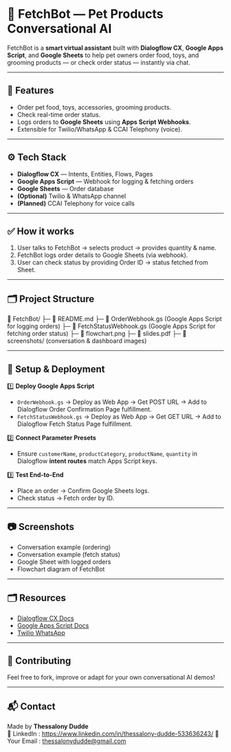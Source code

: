 # 🐾 FetchBot — Pet Products Conversational AI

FetchBot is a **smart virtual assistant** built with **Dialogflow CX**, **Google Apps Script**, and **Google Sheets** to help pet owners order food, toys, and grooming products — or check order status — instantly via chat.

---

## 📌 **Features**
- Order pet food, toys, accessories, grooming products.
- Check real-time order status.
- Logs orders to **Google Sheets** using **Apps Script Webhooks**.
- Extensible for Twilio/WhatsApp & CCAI Telephony (voice).

---

## ⚙️ **Tech Stack**
- **Dialogflow CX** — Intents, Entities, Flows, Pages
- **Google Apps Script** — Webhook for logging & fetching orders
- **Google Sheets** — Order database
- **(Optional)** Twilio & WhatsApp channel
- **(Planned)** CCAI Telephony for voice calls

---

## ✅ **How it works**
1. User talks to FetchBot → selects product → provides quantity & name.
2. FetchBot logs order details to Google Sheets (via webhook).
3. User can check status by providing Order ID → status fetched from Sheet.

---

## 🗂️ **Project Structure**
📁 FetchBot/
├─ 📄 README.md
├─ 📄 OrderWebhook.gs (Google Apps Script for logging orders)
├─ 📄 FetchStatusWebhook.gs (Google Apps Script for fetching order status)
├─ 📄 flowchart.png
├─ 📄 slides.pdf
├─ 📄 screenshots/ (conversation & dashboard images)


---

## 🚀 **Setup & Deployment**
1️⃣ **Deploy Google Apps Script**  
- `OrderWebhook.gs` → Deploy as Web App → Get POST URL → Add to Dialogflow Order Confirmation Page fulfillment.  
- `FetchStatusWebhook.gs` → Deploy as Web App → Get GET URL → Add to Dialogflow Fetch Status Page fulfillment.

2️⃣ **Connect Parameter Presets**  
- Ensure `customerName`, `productCategory`, `productName`, `quantity` in Dialogflow **intent routes** match Apps Script keys.

3️⃣ **Test End-to-End**
- Place an order → Confirm Google Sheets logs.
- Check status → Fetch order by ID.

---

## 📷 **Screenshots**
- Conversation example (ordering)
- Conversation example (fetch status)
- Google Sheet with logged orders
- Flowchart diagram of FetchBot

---

## 🗂️ **Resources**
- [Dialogflow CX Docs](https://cloud.google.com/dialogflow/cx/docs)
- [Google Apps Script Docs](https://developers.google.com/apps-script)
- [Twilio WhatsApp](https://www.twilio.com/whatsapp)

---

## 🤝 **Contributing**
Feel free to fork, improve or adapt for your own conversational AI demos!

---

## 📬 **Contact**
Made by **Thessalony Dudde**  
💼 LinkedIn : https://www.linkedin.com/in/thessalony-dudde-533636243/
📧 Your Email : thessalonydudde@gmail.com

